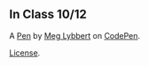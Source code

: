 In Class 10/12
--------------


A [Pen](https://codepen.io/mlybbert/pen/XjYaGB) by [Meg Lybbert](http://codepen.io/mlybbert) on [CodePen](http://codepen.io/).

[License](https://codepen.io/mlybbert/pen/XjYaGB/license).